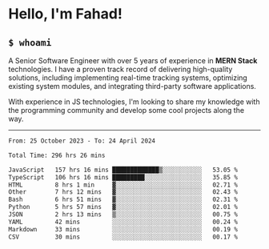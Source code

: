 <h1>Hello, I'm Fahad!</h1>

<h2><code>$ whoami</code></h2>

A Senior Software Engineer with over 5 years of experience in **MERN Stack** technologies. I have a proven track record of delivering high-quality solutions, including implementing real-time tracking systems, optimizing existing system modules, and integrating third-party software applications.

With experience in JS technologies, I'm looking to share my knowledge with the programming community and develop some cool projects along the way.

---

<!--START_SECTION:waka-->

```txt
From: 25 October 2023 - To: 24 April 2024

Total Time: 296 hrs 26 mins

JavaScript   157 hrs 16 mins █████████████▒░░░░░░░░░░░   53.05 %
TypeScript   106 hrs 16 mins █████████░░░░░░░░░░░░░░░░   35.85 %
HTML         8 hrs 1 min     ▓░░░░░░░░░░░░░░░░░░░░░░░░   02.71 %
Other        7 hrs 12 mins   ▓░░░░░░░░░░░░░░░░░░░░░░░░   02.43 %
Bash         6 hrs 51 mins   ▓░░░░░░░░░░░░░░░░░░░░░░░░   02.31 %
Python       5 hrs 57 mins   ▓░░░░░░░░░░░░░░░░░░░░░░░░   02.01 %
JSON         2 hrs 13 mins   ▒░░░░░░░░░░░░░░░░░░░░░░░░   00.75 %
YAML         42 mins         ░░░░░░░░░░░░░░░░░░░░░░░░░   00.24 %
Markdown     33 mins         ░░░░░░░░░░░░░░░░░░░░░░░░░   00.19 %
CSV          30 mins         ░░░░░░░░░░░░░░░░░░░░░░░░░   00.17 %
```

<!--END_SECTION:waka-->

<!--
**heyFahad/heyFahad** is a ✨ _special_ ✨ repository because its `README.md` (this file) appears on your GitHub profile.

Here are some ideas to get you started:

- 🔭 I’m currently working on ...
- 🌱 I’m currently learning ...
- 👯 I’m looking to collaborate on ...
- 🤔 I’m looking for help with ...
- 💬 Ask me about ...
- 📫 How to reach me: ...
- 😄 Pronouns: ...
- ⚡ Fun fact: ...
-->
